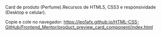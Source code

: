 Card de produto (Perfume).Recursos de HTML5, CSS3 e responsividade (Desktop e celular).

Copie e cole no navegador:
https://leo1afx.github.io/HTML-CSS-GitHub/Frontend_Mentor/product_preview_card_component/index.html
